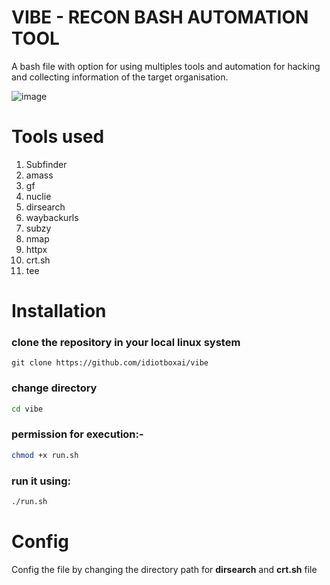 # VIBE - RECON BASH AUTOMATION TOOL
A bash file with option for using multiples tools and automation for hacking and collecting information of the target organisation.

![image](https://github.com/idiotboxai/vibe/assets/83394182/a8a236c7-d45f-48cf-9bcd-fb2e364e21ea)

# Tools used
1) Subfinder
2) amass
3) gf
4) nuclie
5) dirsearch
6) waybackurls
7) subzy
8) nmap
9) httpx
10) crt.sh
11) tee
    

# Installation

### clone the repository in your local linux system <br>

```git
git clone https://github.com/idiotboxai/vibe
```
### change directory
```bash
cd vibe
```
### permission for execution:-
```bash
chmod +x run.sh
```
### run it using:
```bash
./run.sh
```

# Config 
Config the file by changing the directory path for <b>dirsearch</b> and <b>crt.sh</b> file


